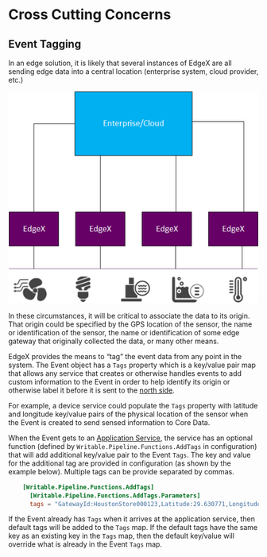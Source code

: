 # Cross Cutting Concerns

## Event Tagging

In an edge solution, it is likely that several instances of EdgeX are all sending edge data into a central location (enterprise system, cloud provider, etc.)

![image](MultipleInstances.png)

In these circumstances, it will be critical to associate the data to its origin.  That origin could be specified by the GPS location of the sensor, the name or identification of the sensor, the name or identification of some edge gateway that originally collected the data, or many other means.

EdgeX provides the means to “tag” the event data from any point in the system.  The Event object has a `Tags` property which is a key/value pair map that allows any service that creates or otherwise handles events to add custom information to the Event in order to help identify its origin or otherwise label it before it is sent to the [north side](../../general/Definitions.md#south-and-north-side).

For example, a device service could populate the `Tags` property with latitude and longitude key/value pairs of the physical location of the sensor when the Event is created to send sensed information to Core Data.

When the Event gets to an [Application Service](../application/ApplicationServices.md), the service has an optional function (defined by `Writable.Pipeline.Functions.AddTags` in configuration) that will add additional key/value pair to the Event `Tags`.  The key and value for the additional tag are provided in configuration (as shown by the example below).  Multiple tags can be provide separated by commas.

```toml
    [Writable.Pipeline.Functions.AddTags]
      [Writable.Pipeline.Functions.AddTags.Parameters]
      tags = "GatewayId:HoustonStore000123,Latitude:29.630771,Longitude:-95.377603"
```

If the Event already has `Tags` when it arrives at the application service, then default tags will be added to the `Tags` map.  If the default tags have the same key as an existing key in the `Tags` map, then the default key/value will override what is already in the Event `Tags` map.
  

